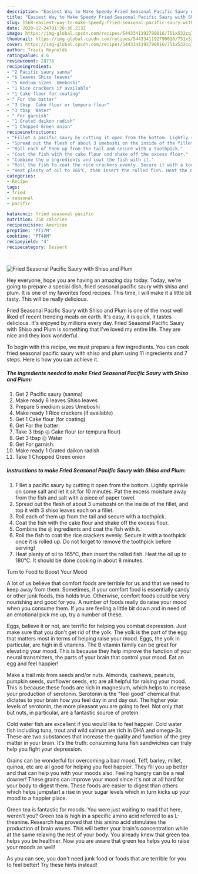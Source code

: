 ```yaml
---
description: "Easiest Way to Make Speedy Fried Seasonal Pacific Saury with Shiso and Plum"
title: "Easiest Way to Make Speedy Fried Seasonal Pacific Saury with Shiso and Plum"
slug: 1568-easiest-way-to-make-speedy-fried-seasonal-pacific-saury-with-shiso-and-plum
date: 2020-12-24T01:26:36.213Z
image: https://img-global.cpcdn.com/recipes/5443341192790016/751x532cq70/fried-seasonal-pacific-saury-with-shiso-and-plum-recipe-main-photo.jpg
thumbnail: https://img-global.cpcdn.com/recipes/5443341192790016/751x532cq70/fried-seasonal-pacific-saury-with-shiso-and-plum-recipe-main-photo.jpg
cover: https://img-global.cpcdn.com/recipes/5443341192790016/751x532cq70/fried-seasonal-pacific-saury-with-shiso-and-plum-recipe-main-photo.jpg
author: Travis Reynolds
ratingvalue: 4.6
reviewcount: 28778
recipeingredient:
- "2 Pacific saury sanma"
- "6 leaves Shiso leaves"
- "5 medium sizes  Umeboshi"
- "1 Rice crackers if available"
- "1 Cake flour for coating"
- " For the batter"
- "3 tbsp  Cake flour or tempura flour"
- "3 tbsp  Water"
- " For garnish"
- "1 Grated daikon radish"
- "1 Chopped Green onion"
recipeinstructions:
- "Fillet a pacific saury by cutting it open from the bottom. Lightly sprinkle on some salt and let it sit for 10 minutes. Pat the excess moisture away from the fish and salt with a piece of paper towel."
- "Spread out the flesh of about 3 umeboshi on the inside of the fillet, and top it with 3 shiso leaves each on a fillet."
- "Roll each of them up from the tail and secure with a toothpick."
- "Coat the fish with the cake flour and shake off the excess flour."
- "Combine the ◎ ingredients and coat the fish with it."
- "Roll the fish to coat the rice crackers evenly. Secure it with a toothpick once it is rolled up. Do not forget to remove the toothpick before serving!"
- "Heat plenty of oil to 165℃, then insert the rolled fish. Heat the oil up to 180℃. It should be done cooking in about 8 minutes."
categories:
- Recipe
tags:
- fried
- seasonal
- pacific

katakunci: fried seasonal pacific 
nutrition: 258 calories
recipecuisine: American
preptime: "PT17M"
cooktime: "PT48M"
recipeyield: "4"
recipecategory: Dessert

---
```



![Fried Seasonal Pacific Saury with Shiso and Plum](https://img-global.cpcdn.com/recipes/5443341192790016/751x532cq70/fried-seasonal-pacific-saury-with-shiso-and-plum-recipe-main-photo.jpg)

Hey everyone, hope you are having an amazing day today. Today, we're going to prepare a special dish, fried seasonal pacific saury with shiso and plum. It is one of my favorites food recipes. This time, I will make it a little bit tasty. This will be really delicious.



Fried Seasonal Pacific Saury with Shiso and Plum is one of the most well liked of recent trending meals on earth. It's easy, it is quick, it tastes delicious. It's enjoyed by millions every day. Fried Seasonal Pacific Saury with Shiso and Plum is something that I've loved my entire life. They are nice and they look wonderful.


To begin with this recipe, we must prepare a few ingredients. You can cook fried seasonal pacific saury with shiso and plum using 11 ingredients and 7 steps. Here is how you can achieve it.

<!--inarticleads1-->

##### The ingredients needed to make Fried Seasonal Pacific Saury with Shiso and Plum:

1. Get 2 Pacific saury (sanma)
1. Make ready 6 leaves Shiso leaves
1. Prepare 5 medium sizes  Umeboshi
1. Make ready 1 Rice crackers (if available)
1. Get 1 Cake flour (for coating)
1. Get  For the batter:
1. Take 3 tbsp ◎ Cake flour (or tempura flour)
1. Get 3 tbsp ◎ Water
1. Get  For garnish:
1. Make ready 1 Grated daikon radish
1. Take 1 Chopped Green onion




<!--inarticleads2-->

##### Instructions to make Fried Seasonal Pacific Saury with Shiso and Plum:

1. Fillet a pacific saury by cutting it open from the bottom. Lightly sprinkle on some salt and let it sit for 10 minutes. Pat the excess moisture away from the fish and salt with a piece of paper towel.
1. Spread out the flesh of about 3 umeboshi on the inside of the fillet, and top it with 3 shiso leaves each on a fillet.
1. Roll each of them up from the tail and secure with a toothpick.
1. Coat the fish with the cake flour and shake off the excess flour.
1. Combine the ◎ ingredients and coat the fish with it.
1. Roll the fish to coat the rice crackers evenly. Secure it with a toothpick once it is rolled up. Do not forget to remove the toothpick before serving!
1. Heat plenty of oil to 165℃, then insert the rolled fish. Heat the oil up to 180℃. It should be done cooking in about 8 minutes.




Turn to Food to Boost Your Mood


A lot of us believe that comfort foods are terrible for us and that we need to keep away from them. Sometimes, if your comfort food is essentially candy or other junk foods, this holds true. Otherwise, comfort foods could be very nourishing and good for you. A number of foods really do raise your mood when you consume them. If you are feeling a little bit down and in need of an emotional pick me up, try a number of these.

Eggs, believe it or not, are terrific for helping you combat depression. Just make sure that you don't get rid of the yolk. The yolk is the part of the egg that matters most in terms of helping raise your mood. Eggs, the yolk in particular, are high in B vitamins. The B vitamin family can be great for elevating your mood. This is because they help improve the function of your neural transmitters, the parts of your brain that control your mood. Eat an egg and feel happier!

Make a trail mix from seeds and/or nuts. Almonds, cashews, peanuts, pumpkin seeds, sunflower seeds, etc are all helpful for raising your mood. This is because these foods are rich in magnesium, which helps to increase your production of serotonin. Serotonin is the "feel good" chemical that dictates to your brain how you feel day in and day out. The higher your levels of serotonin, the more pleasant you are going to feel. Not only that but nuts, in particular, are a fantastic source of protein.

Cold water fish are excellent if you would like to feel happier. Cold water fish including tuna, trout and wild salmon are rich in DHA and omega-3s. These are two substances that increase the quality and function of the grey matter in your brain. It's the truth: consuming tuna fish sandwiches can truly help you fight your depression. 

Grains can be wonderful for overcoming a bad mood. Teff, barley, millet, quinoa, etc are all good for helping you feel happier. They fill you up better and that can help you with your moods also. Feeling hungry can be a real downer! These grains can improve your mood since it's not at all hard for your body to digest them. These foods are easier to digest than others which helps jumpstart a rise in your sugar levels which in turn kicks up your mood to a happier place.

Green tea is fantastic for moods. You were just waiting to read that here, weren't you? Green tea is high in a specific amino acid referred to as L-theanine. Research has proved that this amino acid stimulates the production of brain waves. This will better your brain's concentration while at the same relaxing the rest of your body. You already knew that green tea helps you be healthier. Now you are aware that green tea helps you to raise your moods as well!

As you can see, you don't need junk food or foods that are terrible for you to feel better! Try  these hints  instead!

